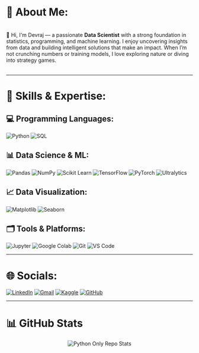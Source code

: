  # 💫 About Me:
<br>👋 Hi, I'm Devraj  — a passionate **Data Scientist** with a strong foundation in statistics, programming, and machine learning. I enjoy uncovering insights from data and building intelligent solutions that make an impact. When I’m not crunching numbers or training models, I love exploring nature or diving into strategy games.<br><br> 

---

# 🧠 Skills & Expertise:

## 💻 Programming Languages:
![Python](https://img.shields.io/badge/Python-3776AB?style=for-the-badge&logo=python&logoColor=white) 
![SQL](https://img.shields.io/badge/SQL-4479A1?style=for-the-badge&logo=postgresql&logoColor=white)  

## 📊 Data Science & ML:
![Pandas](https://img.shields.io/badge/Pandas-150458?style=for-the-badge&logo=pandas&logoColor=white)
![NumPy](https://img.shields.io/badge/Numpy-013243?style=for-the-badge&logo=numpy&logoColor=white)
![Scikit Learn](https://img.shields.io/badge/Scikit--Learn-F7931E?style=for-the-badge&logo=scikit-learn&logoColor=white)
![TensorFlow](https://img.shields.io/badge/TensorFlow-FF6F00?style=for-the-badge&logo=tensorflow&logoColor=white) 
![PyTorch](https://img.shields.io/badge/PyTorch-E34A6F?style=for-the-badge&logo=pytorch&logoColor=white)
![Ultralytics](https://img.shields.io/badge/Ultralytics-FFD21F?style=for-the-badge&logo=ultralytics&logoColor=black)



## 📈 Data Visualization:
![Matplotlib](https://img.shields.io/badge/Matplotlib-11557c?style=for-the-badge&logo=matplotlib&logoColor=white)
![Seaborn](https://img.shields.io/badge/Seaborn-2C2D72?style=for-the-badge&logo=python&logoColor=white) 

## 🗂️ Tools & Platforms:
![Jupyter](https://img.shields.io/badge/Jupyter-F37626?style=for-the-badge&logo=jupyter&logoColor=white)
![Google Colab](https://img.shields.io/badge/Google%20Colab-F9AB00?style=for-the-badge&logo=google-colab&logoColor=white) 
![Git](https://img.shields.io/badge/Git-F05032?style=for-the-badge&logo=git&logoColor=white)
![VS Code](https://img.shields.io/badge/VS%20Code-007ACC?style=for-the-badge&logo=visual-studio-code&logoColor=white)

---

# 🌐 Socials:

[![LinkedIn](https://img.shields.io/badge/LinkedIn-blue?style=for-the-badge&logo=linkedin&logoColor=white)](https://www.linkedin.com/in/devraj-gaikwad-91ab21264/)
[![Gmail](https://img.shields.io/badge/Gmail-red?style=for-the-badge&logo=gmail&logoColor=white)](mailto:devrajgaikwad79@gmail.com)
[![Kaggle](https://img.shields.io/badge/Kaggle-20BEFF?style=for-the-badge&logo=kaggle&logoColor=white)](https://www.kaggle.com/)
[![GitHub](https://img.shields.io/badge/GitHub-black?style=for-the-badge&logo=github&logoColor=white)](https://github.com/Devraj8068)

---
 # 📊 GitHub Stats  

<p align="center">
  <img src="https://github-readme-stats.vercel.app/api/top-langs/?username=Devraj8068&repo=python-only&layout=compact&theme=radical" alt="Python Only Repo Stats" />
</p>



